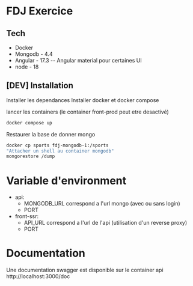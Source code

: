 # FDJ Exercice
## Tech

- Docker
- Mongodb - 4.4
- Angular - 17.3
-- Angular material pour certaines UI
- node - 18


## [DEV] Installation

Installer les dependances
Installer docker et docker compose

lancer les containers (le container front-prod peut etre desactivé)
```sh
docker compose up
```
Restaurer la base de donner mongo

```sh
docker cp sports fdj-mongodb-1:/sports
"Attacher un shell au container mongodb"
mongorestore /dump
```


# Variable d'environment 
- api: 
    * MONGODB_URL correspond a l'url mongo (avec ou sans login)
    * PORT
- front-ssr: 
    * API_URL correspond a l'url de l'api (utilisation d'un reverse proxy)
    * PORT

# Documentation 
Une documentation swagger est disponible sur le container api
http://localhost:3000/doc
